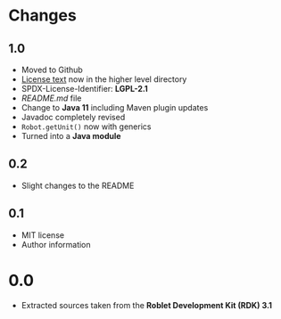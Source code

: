 
# Changes

## 1.0
* Moved to Github
* [License text](../LICENSE.md) now in the higher level directory
* SPDX-License-Identifier: **LGPL-2.1**
* *README.md* file
* Change to **Java 11** including Maven plugin updates
* Javadoc completely revised
* <CODE>Robot.getUnit()</CODE> now with generics
* Turned into a **Java module**

## 0.2
* Slight changes to the README

## 0.1
* MIT license
* Author information

# 0.0
* Extracted sources taken from the **Roblet Development Kit (RDK) 3.1**

